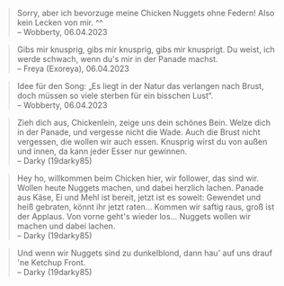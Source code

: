 
> Sorry, aber ich bevorzuge meine Chicken Nuggets ohne Federn! Also kein Lecken von mir. ^^  
– Wobberty, 06.04.2023

> Gibs mir knusprig, gibs mir knusprig, gibs mir knusprigt. Du weist, ich werde schwach, wenn du's mir in der Panade machst.  
– Freya (Exoreya), 06.04.2023

> Idee für den Song: „Es liegt in der Natur das verlangen nach Brust, doch müssen so viele sterben für ein bisschen Lust“.  
– Wobberty, 06.04.2023

> Zieh dich aus, Chickenlein, zeige uns dein schönes Bein. Welze dich in der Panade, und vergesse nicht die Wade. Auch die Brust nicht vergessen, die wollen wir auch essen. Knusprig wirst du von außen und innen, da kann jeder Esser nur gewinnen.  
– Darky (19darky85)

> Hey ho, willkommen beim Chicken hier, wir follower, das sind wir. Wollen heute Nuggets machen, und dabei herzlich lachen. Panade aus Käse, Ei und Mehl ist bereit, jetzt ist es soweit: Gewendet und heiß gebraten, könnt ihr jetzt raten… Kommen wir saftig raus, groß ist der Applaus. Von vorne geht's wieder los… Nuggets wollen wir machen und dabei lachen.  
– Darky (19darky85)

> Und wenn wir Nuggets sind zu dunkelblond, dann hau' auf uns drauf 'ne Ketchup Front.  
– Darky (19darky85)
